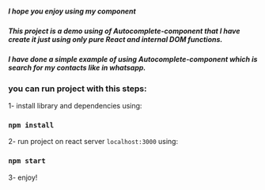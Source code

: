 ##### I hope you enjoy using my component
##### This project is a demo using of Autocomplete-component that I have create it just using only pure React and internal DOM functions.
##### I have done a simple example of using Autocomplete-component which is search for my contacts like in whatsapp.
### you can run project with this steps:
1- install library and dependencies using:
### `npm install`
2- run project on react server `localhost:3000` using:
### `npm start`
3- enjoy!
